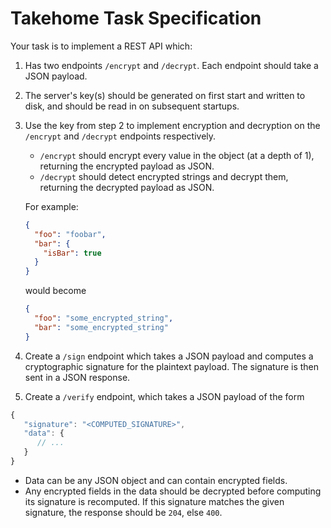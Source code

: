 # Takehome Task Specification

Your task is to implement a REST API which:

1. Has two endpoints `/encrypt` and `/decrypt`. Each endpoint should take
a JSON payload.
2. The server's key(s) should be generated on first start and written to
disk, and should be read in on subsequent startups.
3. Use the key from step 2 to implement encryption and decryption on the
`/encrypt` and `/decrypt` endpoints respectively.
   - `/encrypt` should encrypt every value in the object (at a depth of 1), returning the encrypted payload as JSON.
   - `/decrypt` should detect encrypted strings and decrypt them, returning the decrypted payload as JSON.

   For example:

   ```JSON
   {
     "foo": "foobar",
     "bar": {
       "isBar": true
     }
   }
   ```

   would become

   ```JSON
   {
     "foo": "some_encrypted_string",
     "bar": "some_encrypted_string"
   }
   ```

4. Create a `/sign` endpoint which takes a JSON payload and computes a
cryptographic signature for the plaintext payload. The signature is then
sent in a JSON response.
5. Create a `/verify` endpoint, which takes a JSON payload of the form

```js
{
   "signature": "<COMPUTED_SIGNATURE>",
   "data": {
      // ...
   }
}
```

- Data can be any JSON object and can contain encrypted fields.
- Any encrypted fields in the data should be decrypted before
computing its signature is recomputed. If this signature matches the
given signature, the response should be `204`, else `400`.
